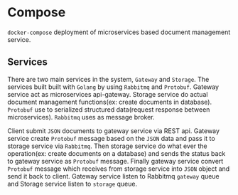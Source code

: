 # Compose

`docker-compose` deployment of microservices based document management service.

## Services

There are two main services in the system, `Gateway` and `Storage`. The services 
built built with `Golang` by using `Rabbitmq` and `Protobuf`. Gateway service 
act as microservices api-gateway. Storage service do actual document management 
functions(ex: create documents in database). `Protobuf` use to serialized structured 
data(request response between microservices). `Rabbitmq` uses as message broker.

Client submit `JSON` documents to gateway service via REST api. Gateway service 
create `Protobuf` message based on the `JSON` data and pass it to storage service 
via `Rabbitmq`. Then storage service do what ever the operation(ex: create documents 
on a database) and sends the status back to gateway service as `Protobuf` message. 
Finally gateway service convert `Protobuf` message which receives from storage 
service into `JSON` object and send it back to client. Gateway service listen to 
Rabbitmq `gateway` queue and Storage service listen to `storage` queue.


